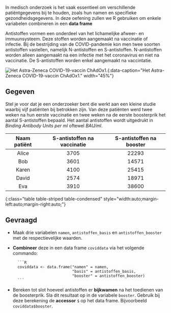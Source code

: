 In medisch onderzoek is het vaak essentieel om verschillende patiëntgegevens bij te houden, zoals hun namen en specifieke gezondheidsgegevens. In deze oefening zullen we R gebruiken om enkele variabelen combineren in een **data frame**

Antistoffen vormen een onderdeel van het lichamelijke afweer- en immuunsysteem. Deze stoffen worden aangemaakt na vaccinatie of infectie. Bij de bestrijding van de COVID-pandemie kon men twee soorten antistoffen vastellen, namelijk N-antistoffen en S-antistoffen. N-antistoffen worden alleen aangemaakt na een infectie met het coronavirus en niet na vaccinatie. De S-antistoffen worden enkel aangemaakt na vaccintatie.

![Het Astra-Zeneca COVID-19-vaccin ChAdOx1.](media/brano.jpg "Foto door Braño op Unsplash."){:data-caption="Het Astra-Zeneca COVID-19-vaccin ChAdOx1." width="45%"}

## Gegeven

Stel je voor dat je een onderzoeker bent die werkt aan een kleine studie waarbij vijf patiënten bij betrokken zijn. Van deze patiënten werd twee weken na hun eerste vaccinatie en twee weken na de eerste boosterprik het aantal S-antistoffen bepaald. Het aantal antistoffen wordt uitgedrukt in *Binding Antibody Units per ml* oftewel *BAU/ml*.

| Naam patiënt | S-antistoffen na vaccinatie | S-antistoffen na booster|
|:-----:|:----:|:------:|
| Alice | 3705 | 22293  |
| Bob   | 3601 | 14571  |
| Karen | 4100 | 25415  |
| David | 2574 | 18971  |
| Eva   | 3910 | 38600  |
{:class="table table-striped table-condensed" style="width:auto;margin-left:auto;margin-right:auto;"}

## Gevraagd

- Maak drie variabelen `namen`, `antistoffen_basis` en `antistoffen_booster` met de respectievelijke waarden.

- **Combineer** deze in een data frame `coviddata` via het volgende commando:

        ```R
        coviddata <- data.frame("namen" = namen,
                                "basis" = antistoffen_basis,
                                "booster" = antistoffen_booster)
        ```
- Bereken tot slot hoeveel antistoffen er **bijkwamen** na het toedienen van de boosterprik. Sla dit resultaat op in de variabele `booster`. Gebruik bij deze berekening de **accessor** `$` op het data frame. Bijvoorbeeld `coviddata$booster`.


